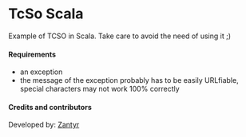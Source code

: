 # TcSo Scala
Example of TCSO in Scala. Take care to avoid the need of using it ;)

#### Requirements
* an exception
* the message of the exception probably has to be easily URLfiable, special characters may not work 100% correctly

#### Credits and contributors
Developed by: [Zantyr](https://github.com/Zantyr/)
